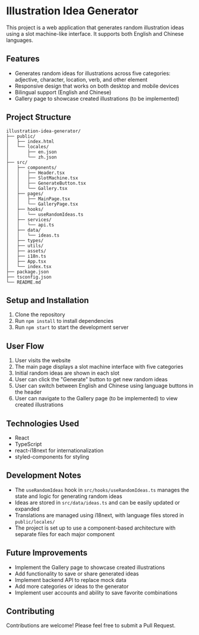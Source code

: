 # Illustration Idea Generator

This project is a web application that generates random illustration ideas using a slot machine-like interface. It supports both English and Chinese languages.

## Features

- Generates random ideas for illustrations across five categories: adjective, character, location, verb, and other element
- Responsive design that works on both desktop and mobile devices
- Bilingual support (English and Chinese)
- Gallery page to showcase created illustrations (to be implemented)

## Project Structure

```
illustration-idea-generator/
├── public/
│   ├── index.html
│   └── locales/
│       ├── en.json
│       └── zh.json
├── src/
│   ├── components/
│   │   ├── Header.tsx
│   │   ├── SlotMachine.tsx
│   │   ├── GenerateButton.tsx
│   │   └── Gallery.tsx
│   ├── pages/
│   │   ├── MainPage.tsx
│   │   └── GalleryPage.tsx
│   ├── hooks/
│   │   └── useRandomIdeas.ts
│   ├── services/
│   │   └── api.ts
│   ├── data/
│   │   └── ideas.ts
│   ├── types/
│   ├── utils/
│   ├── assets/
│   ├── i18n.ts
│   ├── App.tsx
│   └── index.tsx
├── package.json
├── tsconfig.json
└── README.md
```

## Setup and Installation

1. Clone the repository
2. Run `npm install` to install dependencies
3. Run `npm start` to start the development server

## User Flow

1. User visits the website
2. The main page displays a slot machine interface with five categories
3. Initial random ideas are shown in each slot
4. User can click the "Generate" button to get new random ideas
5. User can switch between English and Chinese using language buttons in the header
6. User can navigate to the Gallery page (to be implemented) to view created illustrations

## Technologies Used

- React
- TypeScript
- react-i18next for internationalization
- styled-components for styling

## Development Notes

- The `useRandomIdeas` hook in `src/hooks/useRandomIdeas.ts` manages the state and logic for generating random ideas
- Ideas are stored in `src/data/ideas.ts` and can be easily updated or expanded
- Translations are managed using i18next, with language files stored in `public/locales/`
- The project is set up to use a component-based architecture with separate files for each major component

## Future Improvements

- Implement the Gallery page to showcase created illustrations
- Add functionality to save or share generated ideas
- Implement backend API to replace mock data
- Add more categories or ideas to the generator
- Implement user accounts and ability to save favorite combinations

## Contributing

Contributions are welcome! Please feel free to submit a Pull Request.
